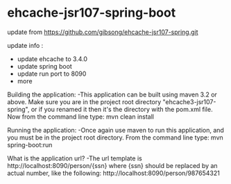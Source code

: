 # ehcache-jsr107-spring-boot

update from 
https://github.com/gibsong/ehcache-jsr107-spring.git

update info :
- update ehcache to 3.4.0
- update spring boot
- update run port to 8090
- more 

Building the application:
-This application can be built using maven 3.2 or above.  Make sure you are in the project root directory "ehcache3-jsr107-spring", or if you renamed it then it's the directory with the pom.xml file.  Now from the command line type:
mvn clean install

Running the application:
-Once again use maven to run this application, and you must be in the project root directory. From the command line type:
mvn spring-boot:run

What is the application url?
-The url template is http://localhost:8090/person/{ssn} where {ssn} should be replaced by an actual number, like the following:
http://localhost:8090/person/987654321


